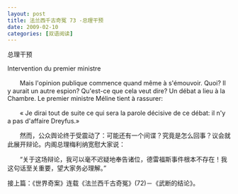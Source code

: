 ```yaml
---
layout: post
title: 法兰西千古奇冤 73 -总理干预
date: 2009-02-10
categories: [双语阅读]  
---
```


总理干预

Intervention du premier ministre

　　Mais l'opinion publique commence quand même à s'émouvoir. Quoi? Il y aurait un autre espion? Qu'est-ce que cela veut dire? Un débat a lieu à la Chambre. Le premier ministre Méline tient à rassurer:

　　« Je dirai tout de suite ce qui sera la parole décisive de ce débat: il n'y a pas d'affaire Dreyfus.»



　　然而，公众舆论终于受震动了：可能还有一个间谍？究竟是怎么回事？议会就此展开辩论。内阁总理梅利纳宽慰大家说：

　　“关于这场辩论，我可以毫不迟疑地奉告诸位，德雷福斯事件根本不存在！我这句话至关重要，望大家务必理解。”



接上篇：《世界奇案》连载《法兰西千古奇冤》(72)－《武断的结论》。
